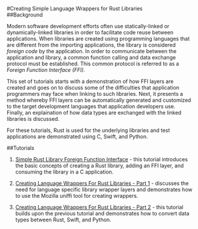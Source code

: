 #Creating Simple Language Wrappers for Rust Libraries
<BR>
##Background

Modern software development efforts often use statically-linked or dynamically-linked libraries in order to facilitate code reuse between applications. When libraries are created using programming languages that are different from the importing applications, the library is considered *foreign code* by the application. In order to communicate between the application and library, a common function calling and data exchange protocol must be established. This common protocol is referred to as a *Foreign Function Interface (FFI)*.

This set of tutorials starts with a demonstration of how FFI layers are created and goes on to discuss some of the difficulties that application programmers may face when linking to such libraries.  Next, it presents a method whereby FFI layers can be automatically generated and customized to the target development languages that application developers use.  Finally, an explaination of how data types are exchanged with the linked libraries is discussed.

For these tutorials, Rust is used for the underlying libraries and test applications are demonstrated using C, Swift, and Python.

##Tutorials

1. [Simple Rust Library Foreign Function Interface](./Quick_FFI_Intro) - this tutorial introduces the basic concepts of creating a Rust library, adding an FFI layer, and consuming the library in a C application.

2. [Creating Language Wrappers For Rust Libraries - Part 1](./Wrapper_Intro) - discusses the need for language specific library wrapper layers and demonstrates how to use the Mozilla uniffi tool for creating wrappers.

3. [Creating Language Wrappers For Rust Libraries - Part 2](./Wrapper_Data_Types) - this tutorial builds upon the previous tutorial and demonstrates how to convert data types between Rust, Swift, and Python.